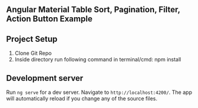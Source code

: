 ## Angular Material Table Sort, Pagination, Filter, Action Button Example

## Project Setup

1. Clone Git Repo
2. Inside directory run following command in terminal/cmd:
      npm install

## Development server

Run `ng serve` for a dev server. Navigate to `http://localhost:4200/`. The app will automatically reload if you change any of the source files.


